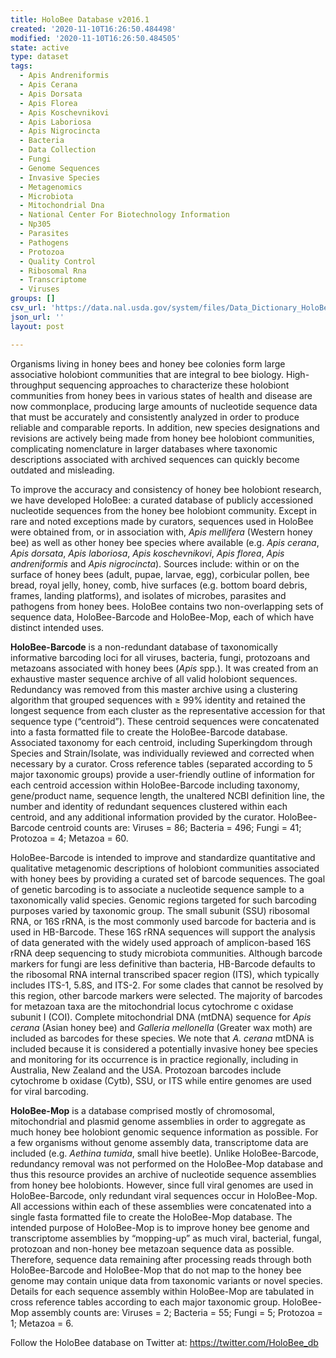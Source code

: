 ```yaml
---
title: HoloBee Database v2016.1
created: '2020-11-10T16:26:50.484498'
modified: '2020-11-10T16:26:50.484505'
state: active
type: dataset
tags:
  - Apis Andreniformis
  - Apis Cerana
  - Apis Dorsata
  - Apis Florea
  - Apis Koschevnikovi
  - Apis Laboriosa
  - Apis Nigrocincta
  - Bacteria
  - Data Collection
  - Fungi
  - Genome Sequences
  - Invasive Species
  - Metagenomics
  - Microbiota
  - Mitochondrial Dna
  - National Center For Biotechnology Information
  - Np305
  - Parasites
  - Pathogens
  - Protozoa
  - Quality Control
  - Ribosomal Rna
  - Transcriptome
  - Viruses
groups: []
csv_url: 'https://data.nal.usda.gov/system/files/Data_Dictionary_HoloBee_v2016.1.csv'
json_url: ''
layout: post

---
```

<p>Organisms living in honey bees and honey bee colonies form large associative holobiont communities that are integral to bee biology.  High-throughput sequencing approaches to characterize these holobiont communities from honey bees in various states of health and disease are now commonplace, producing large amounts of nucleotide sequence data that must be accurately and consistently analyzed in order to produce reliable and comparable reports.  In addition, new species designations and revisions are actively being made from honey bee holobiont communities, complicating nomenclature in larger databases where taxonomic descriptions associated with archived sequences can quickly become outdated and misleading.</p>
<p>To improve the accuracy and consistency of honey bee holobiont research, we have developed HoloBee: a curated database of publicly accessioned nucleotide sequences from the honey bee holobiont community.  Except in rare and noted exceptions made by curators, sequences used in HoloBee were obtained from, or in association with, <em>Apis mellifera</em> (Western honey bee) as well as other honey bee species where available (e.g. <em>Apis cerana</em>, <em>Apis dorsata</em>, <em>Apis laboriosa</em>, <em>Apis koschevnikovi</em>, <em>Apis florea</em>, <em>Apis andreniformis</em> and <em>Apis nigrocincta</em>).  Sources include:  within or on the surface of honey bees (adult, pupae, larvae, egg), corbicular pollen, bee bread, royal jelly, honey, comb, hive surfaces (e.g. bottom board debris, frames, landing platforms), and isolates of microbes, parasites and pathogens from honey bees.  HoloBee contains two non-overlapping sets of sequence data, HoloBee-Barcode and HoloBee-Mop, each of which have distinct intended uses.</p>
<p><strong>HoloBee-Barcode</strong> is a non-redundant database of taxonomically informative barcoding loci for all viruses, bacteria, fungi, protozoans and metazoans associated with honey bees (<em>Apis</em> spp.).  It was created from an exhaustive master sequence archive of all valid holobiont sequences.  Redundancy was removed from this master archive using a clustering algorithm that grouped sequences with ≥ 99% identity and retained the longest sequence from each cluster as the representative accession for that sequence type (“centroid”).  These centroid sequences were concatenated into a fasta formatted file to create the HoloBee-Barcode database.  Associated taxonomy for each centroid, including Superkingdom through Species and Strain/Isolate, was individually reviewed and corrected when necessary by a curator.  Cross reference tables (separated according to 5 major taxonomic groups) provide a user-friendly outline of information for each centroid accession within HoloBee-Barcode including taxonomy, gene/product name, sequence length, the unaltered NCBI definition line, the number and identity of redundant sequences clustered within each centroid, and any additional information provided by the curator.  HoloBee-Barcode centroid counts are: Viruses = 86; Bacteria = 496; Fungi = 41; Protozoa = 4; Metazoa = 60.</p>
<p>HoloBee-Barcode is intended to improve and standardize quantitative and qualitative metagenomic descriptions of holobiont communities associated with honey bees by providing a curated set of barcode sequences.  The goal of genetic barcoding is to associate a nucleotide sequence sample to a taxonomically valid species.  Genomic regions targeted for such barcoding purposes varied by taxonomic group.  The small subunit (SSU) ribosomal RNA, or 16S rRNA, is the most commonly used barcode for bacteria and is used in HB-Barcode.  These 16S rRNA sequences will support the analysis of data generated with the widely used approach of amplicon-based 16S rRNA deep sequencing to study microbiota communities.  Although barcode markers for fungi are less definitive than bacteria, HB-Barcode defaults to the ribosomal RNA internal transcribed spacer region (ITS), which typically includes ITS-1, 5.8S, and ITS-2.  For some clades that cannot be resolved by this region, other barcode markers were selected.  The majority of barcodes for metazoan taxa are the mitochondrial locus cytochrome c oxidase subunit I (COI).  Complete mitochondrial DNA (mtDNA) sequence for <em>Apis cerana</em> (Asian honey bee) and <em>Galleria mellonella</em> (Greater wax moth) are included as barcodes for these species.  We note that <em>A. cerana</em> mtDNA is included because it is considered a potentially invasive honey bee species and monitoring for its occurrence is in practice regionally, including in Australia, New Zealand and the USA.  Protozoan barcodes include cytochrome b oxidase (Cytb), SSU, or ITS while entire genomes are used for viral barcoding.</p>
<p><strong>HoloBee-Mop</strong> is a database comprised mostly of chromosomal, mitochondrial and plasmid genome assemblies in order to aggregate as much honey bee holobiont genomic sequence information as possible.  For a few organisms without genome assembly data, transcriptome data are included (e.g. <em>Aethina tumida</em>, small hive beetle).  Unlike HoloBee-Barcode, redundancy removal was not performed on the HoloBee-Mop database and thus this resource provides an archive of nucleotide sequence assemblies from honey bee holobionts.  However, since full viral genomes are used in HoloBee-Barcode, only redundant viral sequences occur in HoloBee-Mop.  All accessions within each of these assemblies were concatenated into a single fasta formatted file to create the HoloBee-Mop database.  The intended purpose of HoloBee-Mop is to improve honey bee genome and transcriptome assemblies by “mopping-up” as much viral, bacterial, fungal, protozoan and non-honey bee metazoan sequence data as possible.  Therefore, sequence data remaining after processing reads through both HoloBee-Barcode and HoloBee-Mop that do not map to the honey bee genome may contain unique data from taxonomic variants or novel species.  Details for each sequence assembly within HoloBee-Mop are tabulated in cross reference tables according to each major taxonomic group.  HoloBee-Mop assembly counts are: Viruses = 2; Bacteria = 55; Fungi = 5; Protozoa = 1; Metazoa = 6.</p>
<p>Follow the HoloBee database on Twitter at: <a href="https://twitter.com/HoloBee_db">https://twitter.com/HoloBee_db</a></p>

